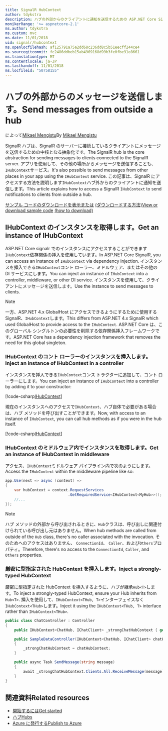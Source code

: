 ```yaml
---
title: SignalR HubContext
author: tdykstra
description: ハブの外部からのクライアントに通知を送信するための ASP.NET Core SignalR HubContext サービスを使用する方法について説明します。
monikerRange: '>= aspnetcore-2.1'
ms.author: tdykstra
ms.custom: mvc
ms.date: 11/01/2018
uid: signalr/hubcontext
ms.openlocfilehash: af125791a75a2dd68c236dd8c5b51eecff244ce4
ms.sourcegitcommit: fc2486ddbeb15ab4969168d99b3fe0fbe91e8661
ms.translationtype: MT
ms.contentlocale: ja-JP
ms.lasthandoff: 11/01/2018
ms.locfileid: "50758155"
---
```

# <a name="send-messages-from-outside-a-hub"></a><span data-ttu-id="4dfa3-103">ハブの外部からのメッセージを送信します。</span><span class="sxs-lookup"><span data-stu-id="4dfa3-103">Send messages from outside a hub</span></span>

<span data-ttu-id="4dfa3-104">によって[Mikael Mengistu](https://twitter.com/MikaelM_12)</span><span class="sxs-lookup"><span data-stu-id="4dfa3-104">By [Mikael Mengistu](https://twitter.com/MikaelM_12)</span></span>

<span data-ttu-id="4dfa3-105">SignalR ハブは、SignalR のサーバーに接続しているクライアントにメッセージを送信するための中核となる抽象化です。</span><span class="sxs-lookup"><span data-stu-id="4dfa3-105">The SignalR hub is the core abstraction for sending messages to clients connected to the SignalR server.</span></span> <span data-ttu-id="4dfa3-106">アプリを使用して、その他の場所からメッセージを送信することも、`IHubContext`サービス。</span><span class="sxs-lookup"><span data-stu-id="4dfa3-106">It's also possible to send messages from other places in your app using the `IHubContext` service.</span></span> <span data-ttu-id="4dfa3-107">この記事は、SignalR にアクセスする方法を説明します`IHubContext`ハブ外からのクライアントに通知を送信します。</span><span class="sxs-lookup"><span data-stu-id="4dfa3-107">This article explains how to access a SignalR `IHubContext` to send notifications to clients from outside a hub.</span></span>

<span data-ttu-id="4dfa3-108">[サンプル コードのダウンロードを表示または](https://github.com/aspnet/Docs/tree/master/aspnetcore/signalr/hubcontext/sample/) [(ダウンロードする方法)](xref:index#how-to-download-a-sample)</span><span class="sxs-lookup"><span data-stu-id="4dfa3-108">[View or download sample code](https://github.com/aspnet/Docs/tree/master/aspnetcore/signalr/hubcontext/sample/) [(how to download)](xref:index#how-to-download-a-sample)</span></span>

## <a name="get-an-instance-of-ihubcontext"></a><span data-ttu-id="4dfa3-109">IHubContext のインスタンスを取得します。</span><span class="sxs-lookup"><span data-stu-id="4dfa3-109">Get an instance of IHubContext</span></span>

<span data-ttu-id="4dfa3-110">ASP.NET Core signalr でのインスタンスにアクセスすることができます`IHubContext`依存関係の挿入を使用しています。</span><span class="sxs-lookup"><span data-stu-id="4dfa3-110">In ASP.NET Core SignalR, you can access an instance of `IHubContext` via dependency injection.</span></span> <span data-ttu-id="4dfa3-111">インスタンスを挿入できる`IHubContext`コント ローラー、ミドルウェア、またはその他の DI サービスにします。</span><span class="sxs-lookup"><span data-stu-id="4dfa3-111">You can inject an instance of `IHubContext` into a controller, middleware, or other DI service.</span></span> <span data-ttu-id="4dfa3-112">インスタンスを使用して、クライアントにメッセージを送信します。</span><span class="sxs-lookup"><span data-stu-id="4dfa3-112">Use the instance to send messages to clients.</span></span>

> [!NOTE]
> <span data-ttu-id="4dfa3-113">一方、ASP.NET 4.x GlobalHost にアクセスできるようにするために使用する SignalR、`IHubContext`します。</span><span class="sxs-lookup"><span data-stu-id="4dfa3-113">This differs from ASP.NET 4.x SignalR which used GlobalHost to provide access to the `IHubContext`.</span></span> <span data-ttu-id="4dfa3-114">ASP.NET Core は、このグローバル シングルトンの必要性を削除する依存関係挿入フレームワークです。</span><span class="sxs-lookup"><span data-stu-id="4dfa3-114">ASP.NET Core has a dependency injection framework that removes the need for this global singleton.</span></span>

### <a name="inject-an-instance-of-ihubcontext-in-a-controller"></a><span data-ttu-id="4dfa3-115">IHubContext のコント ローラーのインスタンスを挿入します。</span><span class="sxs-lookup"><span data-stu-id="4dfa3-115">Inject an instance of IHubContext in a controller</span></span>

<span data-ttu-id="4dfa3-116">インスタンスを挿入できる`IHubContext`コンス トラクターに追加して、コント ローラーにします。</span><span class="sxs-lookup"><span data-stu-id="4dfa3-116">You can inject an instance of `IHubContext` into a controller by adding it to your constructor:</span></span>

[!code-csharp[IHubContext](hubcontext/sample/Controllers/HomeController.cs?range=12-19,57)]

<span data-ttu-id="4dfa3-117">現在のインスタンスへのアクセスで`IHubContext`、ハブ自体で必要がある場合は、ハブ メソッドを呼び出すことができます。</span><span class="sxs-lookup"><span data-stu-id="4dfa3-117">Now, with access to an instance of `IHubContext`, you can call hub methods as if you were in the hub itself.</span></span>

[!code-csharp[IHubContext](hubcontext/sample/Controllers/HomeController.cs?range=21-25)]

### <a name="get-an-instance-of-ihubcontext-in-middleware"></a><span data-ttu-id="4dfa3-118">IHubContext のミドルウェア内でインスタンスを取得します。</span><span class="sxs-lookup"><span data-stu-id="4dfa3-118">Get an instance of IHubContext in middleware</span></span>

<span data-ttu-id="4dfa3-119">アクセス、`IHubContext`ミドルウェア パイプライン内で次のようにします。</span><span class="sxs-lookup"><span data-stu-id="4dfa3-119">Access the `IHubContext` within the middleware pipeline like so:</span></span>

```csharp
app.Use(next => async (context) =>
{
    var hubContext = context.RequestServices
                            .GetRequiredService<IHubContext<MyHub>>();
    //...
});
```

> [!NOTE]
> <span data-ttu-id="4dfa3-120">ハブ メソッドの外部から呼び出されるときに、`Hub`クラスは、呼び出しに関連付けられている呼び出し元はありません。</span><span class="sxs-lookup"><span data-stu-id="4dfa3-120">When hub methods are called from outside of the `Hub` class, there's no caller associated with the invocation.</span></span> <span data-ttu-id="4dfa3-121">そのためへのアクセスはありません、 `ConnectionId`、 `Caller`、および`Others`プロパティ。</span><span class="sxs-lookup"><span data-stu-id="4dfa3-121">Therefore, there's no access to the `ConnectionId`, `Caller`, and `Others` properties.</span></span>

### <a name="inject-a-strongly-typed-hubcontext"></a><span data-ttu-id="4dfa3-122">厳密に型指定された HubContext を挿入します。</span><span class="sxs-lookup"><span data-stu-id="4dfa3-122">Inject a strongly-typed HubContext</span></span>

<span data-ttu-id="4dfa3-123">厳密に型指定された HubContext を挿入するように、ハブが継承`Hub<T>`します。</span><span class="sxs-lookup"><span data-stu-id="4dfa3-123">To inject a strongly-typed HubContext, ensure your Hub inherits from `Hub<T>`.</span></span> <span data-ttu-id="4dfa3-124">挿入を使用して、`IHubContext<THub, T>`インターフェイスなく`IHubContext<THub>`します。</span><span class="sxs-lookup"><span data-stu-id="4dfa3-124">Inject it using the `IHubContext<THub, T>` interface rather than `IHubContext<THub>`.</span></span>

```csharp
public class ChatController : Controller
{
    public IHubContext<ChatHub, IChatClient> _strongChatHubContext { get; }

    public SampleDataController(IHubContext<ChatHub, IChatClient> chatHubContext)
    {
        _strongChatHubContext = chatHubContext;
    }

    public async Task SendMessage(string message)
    {
        await _strongChatHubContext.Clients.All.ReceiveMessage(message);
    }
}
```

## <a name="related-resources"></a><span data-ttu-id="4dfa3-125">関連資料</span><span class="sxs-lookup"><span data-stu-id="4dfa3-125">Related resources</span></span>

* [<span data-ttu-id="4dfa3-126">開始するには</span><span class="sxs-lookup"><span data-stu-id="4dfa3-126">Get started</span></span>](xref:tutorials/signalr)
* [<span data-ttu-id="4dfa3-127">ハブ</span><span class="sxs-lookup"><span data-stu-id="4dfa3-127">Hubs</span></span>](xref:signalr/hubs)
* [<span data-ttu-id="4dfa3-128">Azure に発行する</span><span class="sxs-lookup"><span data-stu-id="4dfa3-128">Publish to Azure</span></span>](xref:signalr/publish-to-azure-web-app)
